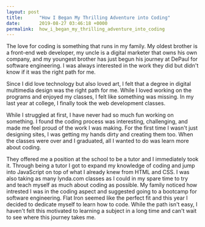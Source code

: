 ```yaml
---
layout: post
title:      "How I Began My Thrilling Adventure into Coding"
date:       2019-08-27 03:46:18 +0000
permalink:  how_i_began_my_thrilling_adventure_into_coding
---
```



The love for coding is something that runs in my family. My oldest brother is a front-end web developer, my uncle is a digital marketer that owns his own company, and my youngest brother has just begun his journey at DePaul for software engineering. I was always interested in the work they did but didn't know if it was the right path for me. 

Since I did love technology but also loved art, I felt that a degree in digital multimedia design was the right path for me. While I loved working on the programs and enjoyed my classes, I felt like something was missing. In my last year at college, I finally took the web development classes. 

While I struggled at first, I have never had so much fun working on something. I found the coding process was interesting, challenging, and made me feel proud of the work I was making. For the first time I wasn't just designing sites, I was getting my hands dirty and creating them too. When the classes were over and I graduated, all I wanted to do was learn more about coding. 

They offered me a position at the school to be a tutor and I immediately took it. Through being a tutor I got to expand my knowledge of coding and jump into JavaScript on top of what I already knew from HTML and CSS. I was also taking as many lynda.com classes as I could in my spare time to try and teach myself as much about coding as possible. My family noticed how intrested I was in the coding aspect and suggested going to a bootcamp for software engineering. Flat Iron seemed like the perfect fit and this year I decided to dedicate myself to learn how to code. While the path isn't easy, I haven't felt this motivated to learning a subject in a long time and can't wait to see where this journey takes me.




